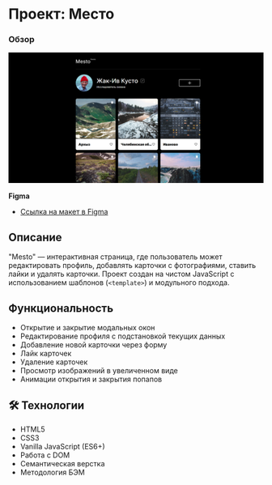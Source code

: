 # Проект: Место

### Обзор
![Скриншот проекта](./present-images/image.png)

**Figma**

* [Ссылка на макет в Figma](https://www.figma.com/file/2cn9N9jSkmxD84oJik7xL7/JavaScript.-Sprint-4?node-id=0%3A1)

## Описание

"Mesto" — интерактивная страница, где пользователь может редактировать профиль, добавлять карточки с фотографиями, ставить лайки и удалять карточки. Проект создан на чистом JavaScript с использованием шаблонов (`<template>`) и модульного подхода.

##  Функциональность

- Открытие и закрытие модальных окон
- Редактирование профиля с подстановкой текущих данных
- Добавление новой карточки через форму
- Лайк карточек
- Удаление карточек
- Просмотр изображений в увеличенном виде
- Анимации открытия и закрытия попапов

## 🛠️ Технологии

- HTML5
- CSS3 
- Vanilla JavaScript (ES6+)
- Работа с DOM
- Семантическая верстка
- Методология БЭМ
